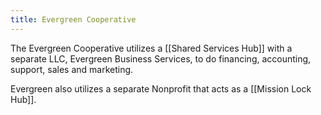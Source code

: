 ```yaml
---
title: Evergreen Cooperative
---
```


The Evergreen Cooperative utilizes a [[Shared Services Hub]] with a separate
LLC, Evergreen Business Services, to do financing, accounting, support, sales
and marketing.

Evergreen also utilizes a separate Nonprofit that acts as a [[Mission Lock Hub]].
